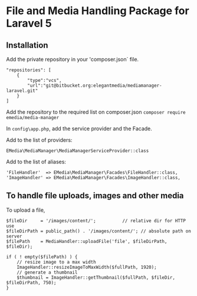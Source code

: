# File and Media Handling Package for Laravel 5

## Installation

Add the private repository in your 'composer.json` file.
```
"repositories": [
    {
        "type":"vcs",
        "url":"git@bitbucket.org:elegantmedia/mediamanager-laravel.git"
    }
]
```

Add the repository to the required list on composer.json
`composer require emedia/media-manager`


In `config\app.php`, add the service provider and the Facade. 

Add to the list of providers: 

`EMedia\MediaManager\MediaManagerServiceProvider::class`

Add to the list of aliases: 
```
'FileHandler'  => EMedia\MediaManager\Facades\FileHandler::class,
'ImageHandler' => EMedia\MediaManager\Facades\ImageHandler::class,
```

## To handle file uploads, images and other media

To upload a file, 
```
$fileDir  	 = '/images/content/';			// relative dir for HTTP use
$fileDirPath = public_path() . '/images/content/'; // absolute path on server
$filePath    = MediaHandler::uploadFile('file', $fileDirPath, $fileDir);

if ( ! empty($filePath) ) {
	// resize image to a max width
	ImageHandler::resizeImageToMaxWidth($fullPath, 1920);
	// generate a thumbnail
	$thumbnail = ImageHandler::getThumbnail($fullPath, $fileDir, $fileDirPath, 750);
}
```
